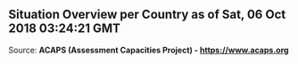 ## Situation Overview per Country as of Sat, 06 Oct 2018 03:24:21 GMT

Source: **ACAPS (Assessment Capacities Project) - https://www.acaps.org**